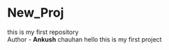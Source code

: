 # New_Proj
this is my first repository
<br>
Author - <strong>Ankush</strong> chauhan
hello this is my first project
